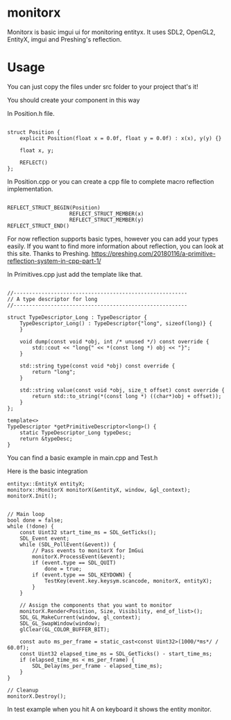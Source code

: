 # monitorx
Monitorx is basic imgui ui for monitoring entityx. It uses SDL2, OpenGL2, EntityX,
imgui and Preshing's reflection.

# Usage
You can just copy the files under src folder to your project that's it!

You should create your component in this way

In Position.h file.

```

struct Position {
    explicit Position(float x = 0.0f, float y = 0.0f) : x(x), y(y) {}

    float x, y;

    REFLECT()
};
```

In Position.cpp or you can create a cpp file to
complete macro reflection implementation.

```

REFLECT_STRUCT_BEGIN(Position)
                    REFLECT_STRUCT_MEMBER(x)
                    REFLECT_STRUCT_MEMBER(y)
REFLECT_STRUCT_END()
```

For now reflection supports basic types, however you can add your types easily.
If you want to find more information about reflection, you can look at this site. Thanks to Preshing.
https://preshing.com/20180116/a-primitive-reflection-system-in-cpp-part-1/

In Primitives.cpp just add the template like that.

```

//--------------------------------------------------------
// A type descriptor for long
//--------------------------------------------------------

struct TypeDescriptor_Long : TypeDescriptor {
    TypeDescriptor_Long() : TypeDescriptor{"long", sizeof(long)} {
    }

    void dump(const void *obj, int /* unused */) const override {
        std::cout << "long{" << *(const long *) obj << "}";
    }

    std::string type(const void *obj) const override {
        return "long";
    }

    std::string value(const void *obj, size_t offset) const override {
        return std::to_string(*(const long *) ((char*)obj + offset));
    }
};

template<>
TypeDescriptor *getPrimitiveDescriptor<long>() {
    static TypeDescriptor_Long typeDesc;
    return &typeDesc;
}
```

You can find a basic example in main.cpp and Test.h

Here is the basic integration

```
entityx::EntityX entityX;
monitorx::MonitorX monitorX(&entityX, window, &gl_context);
monitorX.Init();


// Main loop
bool done = false;
while (!done) {
    const Uint32 start_time_ms = SDL_GetTicks();
    SDL_Event event;
    while (SDL_PollEvent(&event)) {
        // Pass events to monitorX for ImGui
        monitorX.ProcessEvent(&event);
        if (event.type == SDL_QUIT)
            done = true;
        if (event.type == SDL_KEYDOWN) {
            TestKey(event.key.keysym.scancode, monitorX, entityX);
        }
    }

    // Assign the components that you want to monitor
    monitorX.Render<Position, Size, Visibility, end_of_list>();
    SDL_GL_MakeCurrent(window, gl_context);
    SDL_GL_SwapWindow(window);
    glClear(GL_COLOR_BUFFER_BIT);

    const auto ms_per_frame = static_cast<const Uint32>(1000/*ms*/ / 60.0f);
    const Uint32 elapsed_time_ms = SDL_GetTicks() - start_time_ms;
    if (elapsed_time_ms < ms_per_frame) {
        SDL_Delay(ms_per_frame - elapsed_time_ms);
    }
}

// Cleanup
monitorX.Destroy();
```

In test example when you hit A on keyboard it shows the entity monitor.

